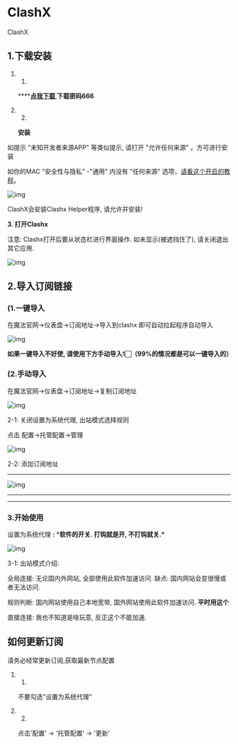 # ClashX

ClashX

## 1.下载安装

1. 1.

   ****[**点我下载** ](https://wwr.lanzouh.com/iLCGd0wabwbc)   **下载密码666**

2. 2.

    **安装**

如提示 "未知开发者来源APP" 等类似提示, 请打开 "允许任何来源" 。方可进行安装

如你的MAC  "安全性与隐私" -"通用" 内没有 "任何来源" 选项，[请看这个开启的教程](https://jingyan.baidu.com/article/6079ad0eb99aa228ff86db0a.html)。



![img](https://299015789-files.gitbook.io/~/files/v0/b/gitbook-x-prod.appspot.com/o/spaces%2F-M7znwxymXBX83heMKym%2Fuploads%2FFujafqp2FDv7UUoDuFbO%2Fimage.png?alt=media&token=5c91cf68-ce51-4974-bf60-d186644c380a)



ClashX会安装Clashx Helper程序, 请允许并安装!



**3. 打开Clashx**

注意:  Clashx打开后要从状态栏进行界面操作. 如未显示(被遮挡住了), 请关闭退出其它应用.



![img](https://299015789-files.gitbook.io/~/files/v0/b/gitbook-x-prod.appspot.com/o/spaces%2F-M7znwxymXBX83heMKym%2Fuploads%2F9jMYW6wpa4lNkRctX4G5%2Fimage.png?alt=media&token=21499f32-cac8-4cef-9179-8df9ab3fcc71)



## 2.导入订阅链接

### **(1.一键导入**

在魔法官网->仪表盘->订阅地址->导入到clashx 即可自动拉起程序自动导入



![img](https://299015789-files.gitbook.io/~/files/v0/b/gitbook-x-prod.appspot.com/o/spaces%2F-M7znwxymXBX83heMKym%2Fuploads%2FYP1RiWLtHsq6AYhj43GG%2Fimage.png?alt=media&token=16132452-d314-46ec-93d1-4dae634eb29d)



**如果一键导入不好使, 请使用下方手动导入👇🏻（99%的情况都是可以一键导入的）**



### **(2.手动导入**

 在魔法官网->仪表盘->订阅地址->复制订阅地址



![img](https://299015789-files.gitbook.io/~/files/v0/b/gitbook-x-prod.appspot.com/o/spaces%2F-M7znwxymXBX83heMKym%2Fuploads%2FPYZ7l9eM5UXnST60Lyno%2Fimage.png?alt=media&token=c8bf40e2-c9cb-42d9-bd9c-6099dff7092d)



2-1: 关闭设置为系统代理, 出站模式选择规则

点击 配置->托管配置->管理



![img](https://299015789-files.gitbook.io/~/files/v0/b/gitbook-x-prod.appspot.com/o/spaces%2F-M7znwxymXBX83heMKym%2Fuploads%2FthPeVsU40MteD4dhrte0%2FWeChat6deb46e5c6329387fa32496d4a0ba0d2.png?alt=media&token=83273b11-096c-4dbc-83fc-f3537811c57d)



2-2: 添加订阅地址

****

![img](https://299015789-files.gitbook.io/~/files/v0/b/gitbook-x-prod.appspot.com/o/spaces%2F-M7znwxymXBX83heMKym%2Fuploads%2FBAtj68Wb52LAQ7tEFV9p%2Fimage.png?alt=media&token=54613e02-5a09-47ad-b85e-ce2e81b7dbe8)

****

****

### 3.开始使用

设置为系统代理 **:**  ***软件的开关.  打钩就是开, 不打钩就关.\***



![img](https://299015789-files.gitbook.io/~/files/v0/b/gitbook-x-prod.appspot.com/o/spaces%2F-M7znwxymXBX83heMKym%2Fuploads%2FfjMiapRM8qDZWn8p12ek%2Fimage.png?alt=media&token=076d5345-87ea-492e-a5f0-e3f6cd5587d8)



3-1: 出站模式介绍:

全局连接:  无论国内外网站, 全部使用此软件加速访问. 缺点: 国内网站会变很慢或者无法访问.

规则判断: 国内网站使用自己本地宽带, 国外网站使用此软件加速访问. **平时用这个**

直接连接: 我也不知道是啥玩意, 反正这个不能加速.



## 如何更新订阅

请务必经常更新订阅,获取最新节点配置

1. 1.

   不要勾选"设置为系统代理"

2. 2.

   点击'配置' -> '托管配置' -> '更新'